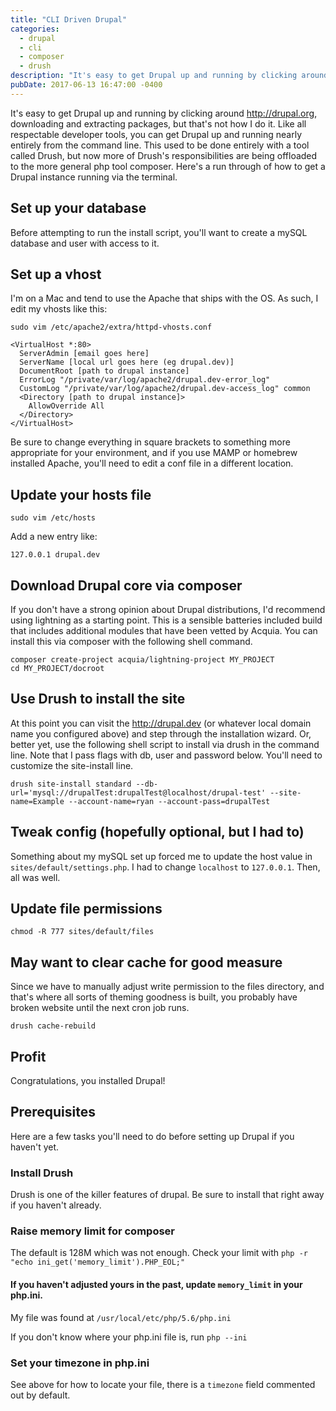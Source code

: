 ```yaml
---
title: "CLI Driven Drupal"
categories:
  - drupal
  - cli
  - composer
  - drush
description: "It's easy to get Drupal up and running by clicking around drupal.org, downloading and extracting packages, but that's not how I do it."
pubDate: 2017-06-13 16:47:00 -0400
---
```


It's easy to get Drupal up and running by clicking around
http://drupal.org, downloading and extracting packages, but that's not how I do
it. Like all respectable developer tools, you can get Drupal up and
running nearly entirely from the command line. This used to be done
entirely with a tool called Drush, but now more of Drush's
responsibilities are being offloaded to the more general php tool
composer. Here's a run through of how to get a Drupal instance running
via the terminal.

## Set up your database

Before attempting to run the install script, you'll want to create a mySQL database and user with access to it.

## Set up a vhost

I'm on a Mac and tend to use the Apache that ships with the OS. As such,
I edit my vhosts like this:

```
sudo vim /etc/apache2/extra/httpd-vhosts.conf
```

```
<VirtualHost *:80>
  ServerAdmin [email goes here]
  ServerName [local url goes here (eg drupal.dev)]
  DocumentRoot [path to drupal instance]
  ErrorLog "/private/var/log/apache2/drupal.dev-error_log"
  CustomLog "/private/var/log/apache2/drupal.dev-access_log" common
  <Directory [path to drupal instance]>
    AllowOverride All
  </Directory>
</VirtualHost>
```

Be sure to change everything in square brackets to something more
appropriate for your environment, and if you use MAMP or homebrew
installed Apache, you'll need to edit a conf file in a different
location.

## Update your hosts file

```
sudo vim /etc/hosts
```

Add a new entry like:

```
127.0.0.1 drupal.dev
```

## Download Drupal core via composer

If you don't have a strong opinion about Drupal distributions, I'd
recommend using lightning as a starting point. This is a sensible
batteries included build that includes additional modules that have been
vetted by Acquia. You can install this via composer with the following
shell command.

```
composer create-project acquia/lightning-project MY_PROJECT
cd MY_PROJECT/docroot
```

## Use Drush to install the site

At this point you can visit the http://drupal.dev (or whatever local domain name you configured above) and step through the installation wizard. Or, better yet, use the following shell script to install via drush in the command line. Note that I pass flags with db, user and password below. You'll need to customize the site-install line.

```
drush site-install standard --db-url='mysql://drupalTest:drupalTest@localhost/drupal-test' --site-name=Example --account-name=ryan --account-pass=drupalTest
```

## Tweak config (hopefully optional, but I had to)

Something about my mySQL set up forced me to update the host value in `sites/default/settings.php`. I had to change `localhost` to `127.0.0.1`. Then, all was well.

## Update file permissions

```
chmod -R 777 sites/default/files
```

## May want to clear cache for good measure

Since we have to manually adjust write permission to the files directory, and that's where all sorts of theming goodness is built, you probably have broken website until the next cron job runs.

```
drush cache-rebuild
```

## Profit

Congratulations, you installed Drupal!

## Prerequisites

Here are a few tasks you'll need to do before setting up Drupal if you haven't yet.

### Install Drush

Drush is one of the killer features of drupal. Be sure to install that right away if you haven't already.

### Raise memory limit for composer

The default is 128M which was not enough. Check your limit with `php -r "echo ini_get('memory_limit').PHP_EOL;"`

#### If you haven't adjusted yours in the past, update `memory_limit` in your php.ini.

My file was found at `/usr/local/etc/php/5.6/php.ini`

If you don't know where your php.ini file is, run `php --ini`

### Set your timezone in php.ini

See above for how to locate your file, there is a `timezone` field commented out by default.
